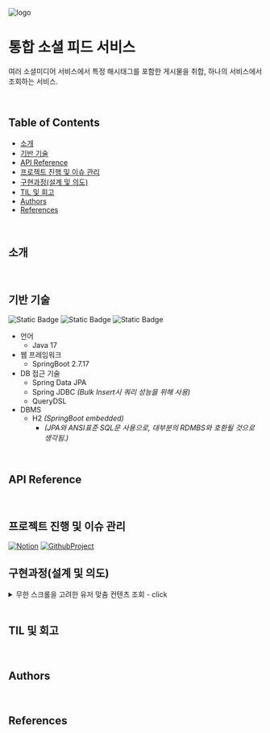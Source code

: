 ![logo](https://static.wanted.co.kr/images/events/3178/58ac3248.jpg)

# 통합 소셜 피드 서비스
여러 소셜미디어 서비스에서 특정 해시태그를 포함한 게시물을 취합, 하나의 서비스에서 조회하는 서비스.

<br/>

## Table of Contents
- [소개](#소개)
- [기반 기술](#기반-기술)
- [API Reference](#api-reference)
- [프로젝트 진행 및 이슈 관리](#프로젝트-진행-및-이슈-관리)
- [구현과정(설계 및 의도)](#구현과정(설계-및-의도))
- [TIL 및 회고](#til-및-회고)
- [Authors](#authors)
- [References](#references)

<br/>


## 소개

<br/>


## 기반 기술
![Static Badge](https://img.shields.io/badge/Java-17-orange?style=for-the-badge&logo=appveyor?logo=null) ![Static Badge](https://img.shields.io/badge/SpringBoot-2.7.17-yellow?style=for-the-badge&logo=appveyor?logo=null) ![Static Badge](https://img.shields.io/badge/H2-embedded-blue?style=for-the-badge&logo=appveyor?logo=null) 
<br/>
- 언어
  - Java 17
- 웹 프레임워크
  - SpringBoot 2.7.17
- DB 접근 기술
  - Spring Data JPA
  - Spring JDBC *(Bulk Insert시 쿼리 성능을 위해 사용)*
  - QueryDSL
- DBMS
  - H2 *(SpringBoot embedded)*
    - *(JPA와 ANSI표준 SQL문 사용으로, 대부분의 RDMBS와 호환될 것으로 생각됨.)*

<br/>


## API Reference
<br/>


## 프로젝트 진행 및 이슈 관리

[![Notion](https://img.shields.io/badge/Notion-%23000000.svg?style=for-the-badge&logo=notion&logoColor=white)](https://www.notion.so/Team-BeforSpring-888afbbaa2424750a7600475f4a2630f?pvs=4)
[![GithubProject](https://img.shields.io/badge/Github_Project-%23000000.svg?style=for-the-badge&logo=github&logoColor=white)](https://github.com/orgs/BeforeSpring/projects/3)
<br/>


## 구현과정(설계 및 의도) 
<details>
<summary>무한 스크롤을 고려한 유저 맞춤 컨텐츠 조회 - click</summary>

- **서비스 특성**
  - 소셜미디어의 특성상 게시물이 자주 업데이트됨.
  - 일반적으로 무한스크롤 방식의 UX를 채택할 것임.
  - 모든 SNS 게시물을 모두 크롤링하여 저장 것은 것은 사실상 불가능함.
    - 본 서비스에서 관리하는 해시태그가 포함된 게시물에 한해서 저장하게 됨.
    - 때문에, 본 서비스에 데이터가 들어오는 순서는 실제 게시물이 게시된 순서와 전혀 다를 수 있음.(본 서비스에서 관리하는 PK 생성 방식과 관련하여 고려할 필요가 있음.)
- **무한스크롤 구현**
  - **구현 방법 결정**(마지막 조회 결과 이후 시점부터 쿼리)
    - 단순 offset 사용은 적절하지 않다고 판단함.
      - 다음 페이지를 조회하기 전에 새로운 게시물이 올라온다면, 중복되는 게시물이 등장할 수 있음.
      - **UX 측면에서, 스크롤을 내릴 때, 중복된 게시물이 등장하는 것은 좋지 못함.**
    - 마지막 조회 결과를 바탕으로 그 이후의 결과를 조회할 필요가 있다고 결론을 냄.
  - **마지막 조회 결과를 DB에서 어떻게 특정할 것인가**
    - Incremental, 혹은 Time-Based로 생성된 PK를 이용하는 것이 일반적이나, 본 서비스에서는 부적절하다고 판단함.
      - 여러 SNS의 게시물 ID 타입과 관리 체계가 다름. 때문에 본 서비스에서는 대리키PK를 사용하는 것이 좋다고 판단하였음.
      - **SNS 게시물의 실제 게시 시점과, 본 서비스에서 DB에 저장한 시점은 다를 수 있음.**
    - 위 문제는 정규화를 포기하고, 해시태그마다 `Content`를 중복 저장하는 방식으로 해결할 수 있기는 하지만, 보다 온건한 방법을 채택함.
      - 문제의 심각성에 비해서 해결방법이 너무 급진적이라고 판단함.
      - 통계 관련 기능 구현시 애로사항이 있을 수도 있다고 판단함.
    - 마지막 조회된 게시물을 특정하기 위해서 게시물 생성시점인 `createdAt`을 활용하기로 결정함.
- **쿼리 성능 문제**
  - 문자열 매칭 성능 문제
    - `Content.hashtag`를 공백 구분 문자열로 저장함.
    - `like %tofind%`로 검사할 경우, 인덱스를 활용할 수 없기 때문에 성능에 큰 문제가 발생함.
    - 해결방법
      - `HashtagContent` 엔티티(테이블)를 만들어 최적화를 시도하였음.
        - `HashtagContent`
          - `Long id`(대리키, PK)
          - `String hashtag`
          - `Long contentId`(외래키)
  - Join 쿼리 성능 문제
    - 인덱스를 적절히 활용할 수 없는 문제
      - 앞서 언급한 시간 기반으로 이전 게시물을 특정하기로 결정한 이후, 인덱스를 적절히 활용할수 없다는 점을 인지하였음.
    - 해결방법
      - 정규화를 조금 포기하고, `HashtagContent`에 `createdAt` 컬럼을 추가함.
        - join시, 드라이빙 테이블의 컬럼 수를 최소화하기 위해서임. 
        - `createdAt`을 `HashtagContent`에 추가할 경우, 드라이빙 테이블에서 목록 컨텐츠 쿼리에 필요한 모든 조건을 완성할수 있음.
          - 쿼리 조건을 `HashtagContent`에 설정된 복합 인덱스 (`hashtag`, `createdAt`)를 통해 완전히 커버 가능함.
        - 드리븐 테이블의 값(이 경우 `Content.createdAt`)에 의존적이지 않기 때문에 쿼리 비용 예측이 쉬워짐. 
- **게시물 생성 시점의 세분성(granularity)과 관련된 문제**
  - 외부 SNS에서 게시물 생성 시점을 얼마나 상세하게 제공하느냐에 따라서 쿼리 방식에 잠재적인 문제 발생이 가능함.
    - DB에는 수~수십ms 단위로 세분화된 시간 정보를 저장 가능하지만, 외부 서비스가 시간을 얼마나 자세히 제공하는지 고려하여야함. 
    - 만약 API로 제공되는 게시물의 시간 단위가 1초, 1분과 같이 큰 단위로 제공된다면, 동일한 시간에 생성된 게시물이 여럿 존재할 수 있음.
      - **이 경우, `createdAt`을 기반으로 무한스크롤을 구현한 본 서비스에서, 동일한 결과만 지속적으로 쿼리되는 문제가 발생할 수 있음.**
  - 해결방법
    - 쿼리 파라미터에 `offset` 조건을 추가하고, 다음 쿼리에 `offset` 설정이 필요한 경우(마지막 조회된 게시물의 생성시점과, 그 직후의 생성시점이 같은 경우), 이를 판단하여 반환하도록 api 스펙을 작성하였음.
    - `createdAt` 파라미터도 여전히 사용하기 때문에, 새 게시물로 인해서 중복된 결과가 조회되는 상황을 방지할수 있을 것으로 생각됨.
  - 추가로 고려해야할 점
    - `offset`의 특성상, 엄청나게 인기있는 해시태그를 처리해야할 경우, 쿼리 성능을 개선해야할 필요가 있을 수도 있음. 
      - 쿼리 파라미터로 `contentId`까지 받고, 정렬 조건에 포함시킨 뒤, `contentId` 이후의 값을 불러오는 식으로 구현할수도 있을 것 같음.
      - 단, `contentId` 컬럼까지 인덱스에 포함될 경우, 인덱스의 크기가 커져서 전반적인 읽기 성능이 떨어지는 trade-off가 존재함. 
      - 추후 sns에서 제공하는 시간 응답 값이 어떤지 확인하고, 실제 서비스의 유즈케이스를 고려하여 다른 방안을 생각해볼것.

</details>

<br/>


## TIL 및 회고

<br/>


## Authors

<br/>


## References



